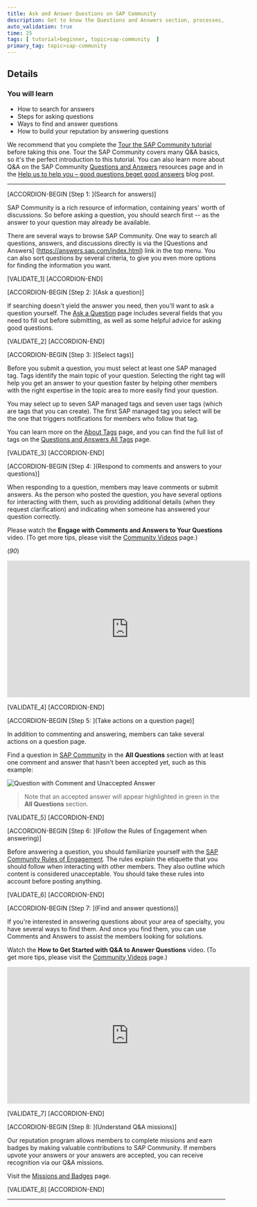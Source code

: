 ```yaml
---
title: Ask and Answer Questions on SAP Community
description: Get to know the Questions and Answers section, processes, and guidelines better, so you can more easily gain – and share – knowledge in SAP Community. You can also earn the Q&A Savvy badge. Awarded on a weekly basis, Q&A Savvy may not appear immediately in the Reputation section of your profile, so please expect a slight delay before you see the badge.
auto_validation: true
time: 25
tags: [ tutorial>beginner, topic>sap-community  ]
primary_tag: topic>sap-community
---
```


## Details
### You will learn
  - How to search for answers
  - Steps for asking questions
  - Ways to find and answer questions
  - How to build your reputation by answering questions

We recommend that you complete the [Tour the SAP Community tutorial](https://developers.sap.com/tutorials/community-start.html) before taking this one. Tour the SAP Community covers many Q&A basics, so it's the perfect introduction to this tutorial. You can also learn more about Q&A on the SAP Community [Questions and Answers](https://community.sap.com/resources/questions-and-answers) resources page and in the [Help us to help you – good questions beget good answers](https://blogs.sap.com/2019/11/25/help-us-to-help-you-good-questions-beget-good-answers/) blog post.

---

[ACCORDION-BEGIN [Step 1: ](Search for answers)]

SAP Community is a rich resource of information, containing years' worth of discussions. So before asking a question, you should search first -- as the answer to your question may already be available.

There are several ways to browse SAP Community. One way to search all questions, answers, and discussions directly is via the [Questions and Answers] (https://answers.sap.com/index.html) link in the top menu. You can also sort questions by several criteria, to give you even more options for finding the information you want.

[VALIDATE_1]
[ACCORDION-END]

[ACCORDION-BEGIN [Step 2: ](Ask a question)]

If searching doesn't yield the answer you need, then you'll want to ask a question yourself. The [Ask a Question](https://answers.sap.com/questions/ask.html) page includes several fields that you need to fill out before submitting, as well as some helpful advice for asking good questions.

[VALIDATE_2]
[ACCORDION-END]

[ACCORDION-BEGIN [Step 3: ](Select tags)]

Before you submit a question, you must select at least one SAP managed tag. Tags identify the main topic of your question. Selecting the right tag will help you get an answer to your question faster by helping other members with the right expertise in the topic area to more easily find your question. 

You may select up to seven SAP managed tags and seven user tags (which are tags that you can create). The first SAP managed tag you select will be the one that triggers notifications for members who follow that tag.

You can learn more on the [About Tags](https://community.sap.com/resources/using-tags) page, and you can find the full list of tags on the [Questions and Answers All Tags](https://answers.sap.com/tags.html) page.

[VALIDATE_3]
[ACCORDION-END]

[ACCORDION-BEGIN [Step 4: ](Respond to comments and answers to your questions)]

When responding to a question, members may leave comments or submit answers. As the person who posted the question, you have several options for interacting with them, such as providing additional details (when they request clarification) and indicating when someone has answered your question correctly.

Please watch the **Engage with Comments and Answers to Your Questions** video. (To get more tips, please visit the [Community Videos](https://community.sap.com/resources/tip-in-a-minute#Videos) page.)

(*90*)

<iframe width="560" height="315" src="https://www.youtube.com/embed/4BD9l4wu2Uc" frameborder="0" allowfullscreen></iframe>

[VALIDATE_4]
[ACCORDION-END]

[ACCORDION-BEGIN [Step 5: ](Take actions on a question page)]

In addition to commenting and answering, members can take several actions on a question page.

Find a question in [SAP Community](https://answers.sap.com/index.html) in the **All Questions** section with at least one comment and answer that hasn't been accepted yet, such as this example:

![Question with Comment and Unaccepted Answer](answers-comments.png)

>Note that an accepted answer will appear highlighted in green in the **All Questions** section.

[VALIDATE_5]
[ACCORDION-END]

[ACCORDION-BEGIN [Step 6: ](Follow the Rules of Engagement when answering)]

Before answering a question, you should familiarize yourself with the [SAP Community Rules of Engagement](https://community.sap.com/resources/rules-of-engagement). The rules explain the etiquette that you should follow when interacting with other members. They also outline which content is considered unacceptable. You should take these rules into account before posting anything.

[VALIDATE_6]
[ACCORDION-END]

[ACCORDION-BEGIN [Step 7: ](Find and answer questions)]

If you're interested in answering questions about your area of specialty, you have several ways to find them. And once you find them, you can use Comments and Answers to assist the members looking for solutions.

Watch the **How to Get Started with Q&A to Answer Questions** video. (To get more tips, please visit the [Community Videos](https://community.sap.com/resources/tip-in-a-minute#Videos) page.)

<iframe width="560" height="315" src="https://www.youtube.com/embed/lE-pYOmhXNw" frameborder="0" allowfullscreen></iframe>

[VALIDATE_7]
[ACCORDION-END]


[ACCORDION-BEGIN [Step 8: ](Understand Q&A missions)]

Our reputation program allows members to complete missions and earn badges by making valuable contributions to SAP Community. If members upvote your answers or your answers are accepted, you can receive recognition via our Q&A missions.

Visit the [Missions and Badges](https://community.sap.com/resources/missions-badges) page.

[VALIDATE_8]
[ACCORDION-END]



---
